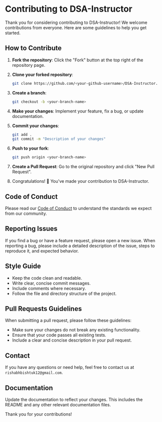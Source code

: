 # Contributing to DSA-Instructor

Thank you for considering contributing to DSA-Instructor! We welcome contributions from everyone. Here are some guidelines to help you get started.

## How to Contribute

1. **Fork the repository**: Click the "Fork" button at the top right of the repository page.

2. **Clone your forked repository**:

   ```sh
   git clone https://github.com/<your-github-username>/DSA-Instructor.git
   ```

3. **Create a branch**:

   ```sh
   git checkout -b <your-branch-name>
   ```

4. **Make your changes**: Implement your feature, fix a bug, or update documentation.
5. **Commit your changes**:

   ```sh
   git add .
   git commit -m "Description of your changes"
   ```

6. **Push to your fork**:

   ```sh
   git push origin <your-branch-name>
   ```

7. **Create a Pull Request**: Go to the original repository and click "New Pull Request".
8. Congratulations! 🎉 You've made your contribution to DSA-Instructor.

## Code of Conduct

Please read our [Code of Conduct](CODE_OF_CONDUCT.md) to understand the standards we expect from our community.

## Reporting Issues

If you find a bug or have a feature request, please open a new issue. When reporting a bug, please include a detailed description of the issue, steps to reproduce it, and expected behavior.

## Style Guide

- Keep the code clean and readable.
- Write clear, concise commit messages.
- Include comments where necessary.
- Follow the file and directory structure of the project.

## Pull Requests Guidelines

When submitting a pull request, please follow these guidelines:

- Make sure your changes do not break any existing functionality.
- Ensure that your code passes all existing tests.
- Include a clear and concise description in your pull request.

## Contact

If you have any questions or need help, feel free to contact us at `rishabhbishtuk12@gmail.com`.

## Documentation

Update the documentation to reflect your changes. This includes the README and any other relevant documentation files.

Thank you for your contributions!
